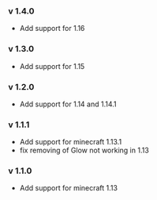 ### v 1.4.0
- Add support for 1.16

### v 1.3.0
- Add support for 1.15

### v 1.2.0
- Add support for 1.14 and 1.14.1

### v 1.1.1
- Add support for minecraft 1.13.1
- fix removing of Glow not working in 1.13

### v 1.1.0
- Add support for minecraft 1.13
